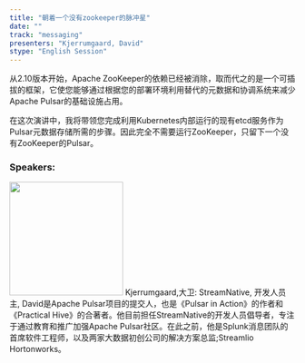 ```yaml
---
title: "朝着一个没有zookeeper的脉冲星"
date: "" 
track: "messaging"
presenters: "Kjerrumgaard, David"
stype: "English Session"
---
```

从2.10版本开始，Apache ZooKeeper的依赖已经被消除，取而代之的是一个可插拔的框架，它使您能够通过根据您的部署环境利用替代的元数据和协调系统来减少Apache Pulsar的基础设施占用。


在这次演讲中，我将带领您完成利用Kubernetes内部运行的现有etcd服务作为Pulsar元数据存储所需的步骤。因此完全不需要运行ZooKeeper，只留下一个没有ZooKeeper的Pulsar。
 ### Speakers: 
 <img src="images/speaker/1020.png" width="200" />
 Kjerrumgaard,大卫: StreamNative, 开发人员主, David是Apache Pulsar项目的提交人，也是《Pulsar in Action》的作者和《Practical Hive》的合著者。他目前担任StreamNative的开发人员倡导者，专注于通过教育和推广加强Apache Pulsar社区。在此之前，他是Splunk消息团队的首席软件工程师，以及两家大数据初创公司的解决方案总监;Streamlio Hortonworks。
 